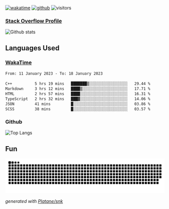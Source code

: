 [![wakatime](https://wakatime.com/badge/user/82c377cd-a54c-404c-b7df-177b313ca539.svg)](https://wakatime.com/@82c377cd-a54c-404c-b7df-177b313ca539)
[![github](https://img.shields.io/github/followers/xinthose?logo=github&style=plastic)](https://github.com/alanhamlett?tab=followers)
![visitors](https://visitor-badge.glitch.me/badge?page_id=xinthose&left_color=green&right_color=red)
### [Stack Overflow Profile](https://stackoverflow.com/users/4056146/xinthose)

![Github stats](https://github-readme-stats.vercel.app/api?username=xinthose&show_icons=true&theme=radical&count_private=true)

## Languages Used

### [WakaTime](https://wakatime.com/)
<!--START_SECTION:waka-->

```text
From: 11 January 2023 - To: 18 January 2023

C++          5 hrs 19 mins   ███████▒░░░░░░░░░░░░░░░░░   29.44 %
Markdown     3 hrs 12 mins   ████▒░░░░░░░░░░░░░░░░░░░░   17.71 %
HTML         2 hrs 57 mins   ████░░░░░░░░░░░░░░░░░░░░░   16.31 %
TypeScript   2 hrs 32 mins   ███▓░░░░░░░░░░░░░░░░░░░░░   14.06 %
JSON         41 mins         █░░░░░░░░░░░░░░░░░░░░░░░░   03.86 %
SCSS         38 mins         █░░░░░░░░░░░░░░░░░░░░░░░░   03.57 %
```

<!--END_SECTION:waka-->

### Github

![Top Langs](https://github-readme-stats.vercel.app/api/top-langs/?username=xinthose)

## Fun
![github contribution grid snake animation](https://raw.githubusercontent.com/xinthose/xinthose/output/github-contribution-grid-snake.svg)

_generated with [Platane/snk](https://github.com/Platane/snk)_
